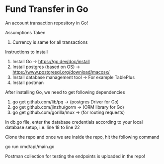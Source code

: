 # Fund Transfer in Go
An account transaction repository in Go!

Assumptions Taken
1. Currency is same for all transactions
   

Instructions to install
1. Install Go -> https://go.dev/doc/install
2. Install postgres (based on OS) -> https://www.postgresql.org/download/macosx/
3. Install database management tool -> For example TablePlus
4. Install postman

After installing Go, we need to get following dependencies
1. go get github.com/lib/pq       -> (postgres Driver for Go)
2. go get github.com/jinzhu/gorm  -> (ORM library for Go)
3. go get github.com/gorilla/mux  -> (for routing requests)

In db.go file, enter the database credentials according to your local database setup, i.e. line 18 to line 22

Clone the repo and once we are inside the repo, hit the following command

go run cmd/api/main.go

Postman collection for testing the endpoints is uploaded in the repo!
